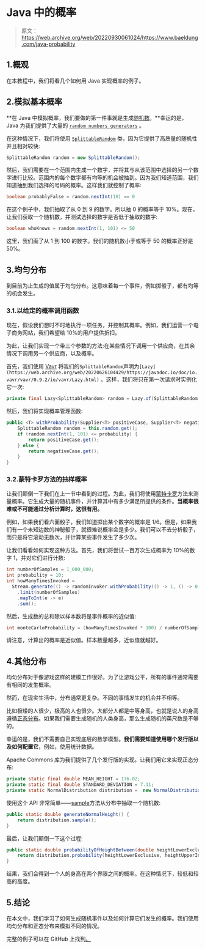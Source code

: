 # Java 中的概率

> 原文：<https://web.archive.org/web/20220930061024/https://www.baeldung.com/java-probability>

## 1.概观

在本教程中，我们将看几个如何用 Java 实现概率的例子。

## 2.模拟基本概率

**在 Java 中模拟概率，我们要做的第一件事就是生成[随机数](/web/20220626104429/https://www.baeldung.com/cs/randomness)。**幸运的是，Java 为我们提供了大量的 [`random numbers generators`](/web/20220626104429/https://www.baeldung.com/java-generating-random-numbers) 。

在这种情况下，我们将使用 [`SplittableRandom`](https://web.archive.org/web/20220626104429/https://docs.oracle.com/en/java/javase/11/docs/api/java.base/java/util/SplittableRandom.html) 类，因为它提供了高质量的随机性并且相对较快:

```java
SplittableRandom random = new SplittableRandom();
```

然后，我们需要在一个范围内生成一个数字，并将其与从该范围中选择的另一个数字进行比较。范围内的每个数字都有均等的机会被抽到。因为我们知道范围，我们知道抽到我们选择的号码的概率。这样我们就控制了概率:

```java
boolean probablyFalse = random.nextInt(10) == 0
```

在这个例子中，我们抽取了从 0 到 9 的数字。所以抽 0 的概率等于 10%。现在，让我们获取一个随机数，并测试选择的数字是否低于抽取的数字:

```java
boolean whoKnows = random.nextInt(1, 101) <= 50
```

这里，我们画了从 1 到 100 的数字。我们的随机数小于或等于 50 的概率正好是 50%。

## 3.均匀分布

到目前为止生成的值属于均匀分布。这意味着每一个事件，例如掷骰子，都有均等的机会发生。

### 3.1.以给定的概率调用函数

现在，假设我们想时不时地执行一项任务，并控制其概率。例如，我们运营一个电子商务网站，我们希望给 10%的用户提供折扣。

为此，让我们实现一个带三个参数的方法:在某些情况下调用一个供应商，在其余情况下调用另一个供应商，以及概率。

首先，我们使用 [Vavr](/web/20220626104429/https://www.baeldung.com/vavr) 将我们的`SplittableRandom`声明为`[Lazy](https://web.archive.org/web/20220626104429/https://javadoc.io/doc/io.vavr/vavr/0.9.2/io/vavr/Lazy.html)` 。这样，我们将只在第一次请求时实例化它一次:

```java
private final Lazy<SplittableRandom> random = Lazy.of(SplittableRandom::new); 
```

然后，我们将实现概率管理函数:

```java
public <T> withProbability(Supplier<T> positiveCase, Supplier<T> negativeCase, int probability) {
    SplittableRandom random = this.random.get();
    if (random.nextInt(1, 101) <= probability) {
        return positiveCase.get();
    } else {
        return negativeCase.get();
    }
}
```

### 3.2.蒙特卡罗方法的抽样概率

让我们颠倒一下我们在上一节中看到的过程。为此，我们将使用[蒙特卡罗](https://web.archive.org/web/20220626104429/https://en.wikipedia.org/wiki/Monte_Carlo_method)方法来测量概率。它生成大量的随机事件，并计算其中有多少满足所提供的条件。**当概率很难或不可能通过分析计算时，这很有用。**

例如，如果我们看六面骰子，我们知道掷出某个数字的概率是 1/6。但是，如果我们有一个未知边数的神秘骰子，就很难说概率会是多少。我们可以不去分析骰子，而只是将它滚动无数次，并计算某些事件发生了多少次。

让我们看看如何实现这种方法。首先，我们将尝试一百万次生成概率为 10%的数字 1，并对它们进行计数:

```java
int numberOfSamples = 1_000_000;
int probability = 10;
int howManyTimesInvoked = 
  Stream.generate(() -> randomInvoker.withProbability(() -> 1, () -> 0, probability))
    .limit(numberOfSamples)
    .mapToInt(e -> e)
    .sum();
```

然后，生成数的总和除以样本数将是事件概率的近似值:

```java
int monteCarloProbability = (howManyTimesInvoked * 100) / numberOfSamples; 
```

请注意，计算出的概率是近似值。样本数量越多，近似值就越好。

## 4.其他分布

均匀分布对于像游戏这样的建模工作很好。为了让游戏公平，所有的事件通常需要有相同的发生概率。

然而，在现实生活中，分布通常更复杂。不同的事情发生的机会并不相等。

比如极矮的人很少，极高的人也很少。大部分人都是中等身高，也就是说人的身高遵循[正态分布](https://web.archive.org/web/20220626104429/https://en.wikipedia.org/wiki/Normal_distribution)。如果我们需要生成随机的人类身高，那么生成随机的英尺数是不够的。

幸运的是，我们不需要自己实现底层的数学模型。**我们需要知道使用哪个发行版以及如何配置它**，例如，使用统计数据。

Apache Commons 库为我们提供了几个发行版的实现。让我们用它来实现正态分布:

```java
private static final double MEAN_HEIGHT = 176.02;
private static final double STANDARD_DEVIATION = 7.11;
private static NormalDistribution distribution =  new NormalDistribution(MEAN_HEIGHT, STANDARD_DEVIATION); 
```

使用这个 API 非常简单——[sample](https://web.archive.org/web/20220626104429/https://commons.apache.org/proper/commons-math/javadocs/api-3.2/org/apache/commons/math3/distribution/NormalDistribution.html#sample())方法从分布中抽取一个随机数:

```java
public static double generateNormalHeight() {
    return distribution.sample();
}
```

最后，让我们颠倒一下这个过程:

```java
public static double probabilityOfHeightBetween(double heightLowerExclusive, double heightUpperInclusive) {
    return distribution.probability(heightLowerExclusive, heightUpperInclusive);
}
```

结果，我们会得到一个人的身高在两个界限之间的概率。在这种情况下，较低和较高的高度。

## 5.结论

在本文中，我们学习了如何生成随机事件以及如何计算它们发生的概率。我们使用均匀分布和正态分布来模拟不同的情况。

完整的例子可以在 GitHub 上找到[。](https://web.archive.org/web/20220626104429/https://github.com/eugenp/tutorials/tree/master/core-java-modules/java-numbers-4)